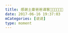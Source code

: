 ```yaml
---
title: 感谢土豪爸爸请客🙏🏻🙏🏻🙏🏻
date: 2017-06-16 19:37:03
mCategories: [说说]
type: moment
---
```


<div id="pics-20170616193703"></div>

<script src="/lib/moment/pics.js"></script>
<script>
var data = [
    {"link": "2017-06-16_000001.jpeg", "type": "shuoshuo"},
    {"link": "2017-06-16_000003.jpeg", "type": "shuoshuo"}
];
picsRender(data, "pics-20170616193703");
</script>
